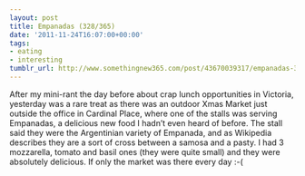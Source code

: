 ```yaml
---
layout: post
title: Empanadas (328/365)
date: '2011-11-24T16:07:00+00:00'
tags:
- eating
- interesting
tumblr_url: http://www.somethingnew365.com/post/43670039317/empanadas-328365
---
```

After my mini-rant the day before about crap lunch opportunities in Victoria, yesterday was a rare treat as there was an outdoor Xmas Market just outside the office in Cardinal Place, where one of the stalls was serving Empanadas, a delicious new food I hadn’t even heard of before.
The stall said they were the Argentinian variety of Empanada, and as Wikipedia describes they are a sort of cross between a samosa and a pasty. I had 3 mozzarella, tomato and basil ones (they were quite small) and they were absolutely delicious.
If only the market was there every day :-(
